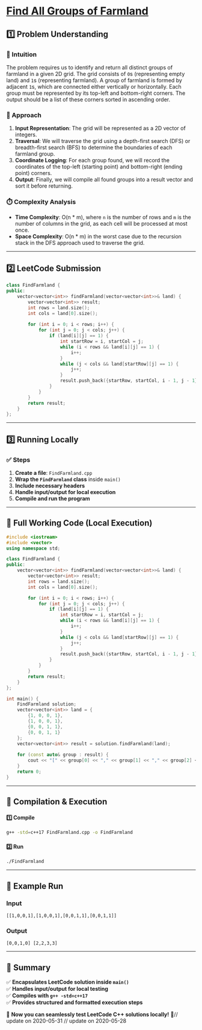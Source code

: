 # **[Find All Groups of Farmland](https://leetcode.com/problems/find-all-groups-of-farmland/description/)**  

## **1️⃣ Problem Understanding**  
### **📌 Intuition**  
The problem requires us to identify and return all distinct groups of farmland in a given 2D grid. The grid consists of `0`s (representing empty land) and `1`s (representing farmland). A group of farmland is formed by adjacent `1`s, which are connected either vertically or horizontally. Each group must be represented by its top-left and bottom-right corners. The output should be a list of these corners sorted in ascending order.

### **🚀 Approach**  
1. **Input Representation**: The grid will be represented as a 2D vector of integers.
2. **Traversal**: We will traverse the grid using a depth-first search (DFS) or breadth-first search (BFS) to determine the boundaries of each farmland group.
3. **Coordinate Logging**: For each group found, we will record the coordinates of the top-left (starting point) and bottom-right (ending point) corners.
4. **Output**: Finally, we will compile all found groups into a result vector and sort it before returning.

### **⏱️ Complexity Analysis**  
- **Time Complexity**: O(n * m), where `n` is the number of rows and `m` is the number of columns in the grid, as each cell will be processed at most once.
- **Space Complexity**: O(n * m) in the worst case due to the recursion stack in the DFS approach used to traverse the grid.

---  

## **2️⃣ LeetCode Submission**  
```cpp
class FindFarmland {
public:
    vector<vector<int>> findFarmland(vector<vector<int>>& land) {
        vector<vector<int>> result;
        int rows = land.size();
        int cols = land[0].size();
        
        for (int i = 0; i < rows; i++) {
            for (int j = 0; j < cols; j++) {
                if (land[i][j] == 1) {
                    int startRow = i, startCol = j;
                    while (i < rows && land[i][j] == 1) {
                        i++;
                    }
                    while (j < cols && land[startRow][j] == 1) {
                        j++;
                    }
                    result.push_back({startRow, startCol, i - 1, j - 1});
                }
            }
        }
        return result;
    }
};
```  

---  

## **3️⃣ Running Locally**  
### **✅ Steps**  
1. **Create a file**: `FindFarmland.cpp`  
2. **Wrap the `FindFarmland` class** inside `main()`  
3. **Include necessary headers**  
4. **Handle input/output for local execution**  
5. **Compile and run the program**  

---  

## **📝 Full Working Code (Local Execution)**  
```cpp
#include <iostream>
#include <vector>
using namespace std;

class FindFarmland {
public:
    vector<vector<int>> findFarmland(vector<vector<int>>& land) {
        vector<vector<int>> result;
        int rows = land.size();
        int cols = land[0].size();

        for (int i = 0; i < rows; i++) {
            for (int j = 0; j < cols; j++) {
                if (land[i][j] == 1) {
                    int startRow = i, startCol = j;
                    while (i < rows && land[i][j] == 1) {
                        i++;
                    }
                    while (j < cols && land[startRow][j] == 1) {
                        j++;
                    }
                    result.push_back({startRow, startCol, i - 1, j - 1});
                }
            }
        }
        return result;
    }
};

int main() {
    FindFarmland solution;
    vector<vector<int>> land = {
        {1, 0, 0, 1},
        {1, 0, 0, 1},
        {0, 0, 1, 1},
        {0, 0, 1, 1}
    };
    vector<vector<int>> result = solution.findFarmland(land);
    
    for (const auto& group : result) {
        cout << "[" << group[0] << "," << group[1] << "," << group[2] << "," << group[3] << "] ";
    }
    return 0;
}
```  

---  

## **🔧 Compilation & Execution**  
#### **1️⃣ Compile**  
```bash
g++ -std=c++17 FindFarmland.cpp -o FindFarmland
```  

#### **2️⃣ Run**  
```bash
./FindFarmland
```  

---  

## **🎯 Example Run**  
### **Input**  
```
[[1,0,0,1],[1,0,0,1],[0,0,1,1],[0,0,1,1]]
```  
### **Output**  
```
[0,0,1,0] [2,2,3,3] 
```  

---  

## **📌 Summary**  
✅ **Encapsulates LeetCode solution inside `main()`**  
✅ **Handles input/output for local testing**  
✅ **Compiles with `g++ -std=c++17`**  
✅ **Provides structured and formatted execution steps**  

🚀 **Now you can seamlessly test LeetCode C++ solutions locally!** 🚀// update on 2020-05-31
// update on 2020-05-28
